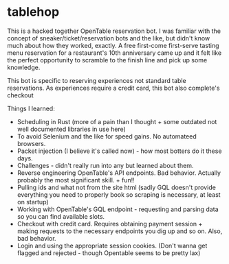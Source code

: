 # tablehop

This is a hacked together OpenTable reservation bot.
I was familiar with the concept of sneaker/ticket/reservation bots and the like, but didn't know much about how they worked, exactly.
A free first-come first-serve tasting menu reservation for a restaurant's 10th anniversary came up and it felt like the perfect opportunity to scramble to the finish line and pick up some knowledge.

This bot is specific to reserving experiences not standard table reservations.
As experiences require a credit card, this bot also complete's checkout

Things I learned:
- Scheduling in Rust (more of a pain than I thought + some outdated not well documented libraries in use here)
- To avoid Selenium and the like for speed gains. No automateed browsers.
- Packet injection (I believe it's called now) - how most botters do it these days.
- Challenges - didn't really run into any but learned about them.
- Reverse engineering OpenTable's API endpoints. Bad behavior. Actually probably the most significant skill. + fun!!
- Pulling ids and what not from the site html (sadly GQL doesn't provide everything you need to properly book so scraping is necessary, at least  on startup)
- Working with OpenTable's GQL endpoint - requesting and parsing data so you can find available slots.
- Checkout with credit card. Requires obtaining payment session + making requests to the necessary endpoints you dig up and so on. Also, bad behavior.
- Login and using the appropriate session cookies. (Don't wanna get flagged and rejected - though Opentable seems to be pretty lax)

